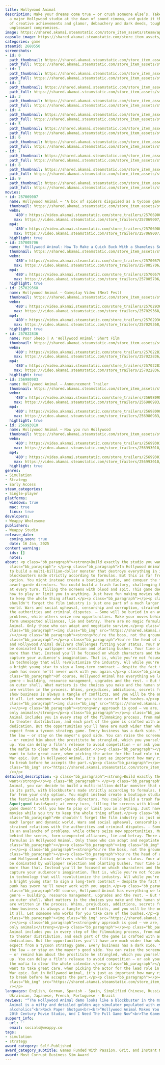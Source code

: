 ```yaml
---
title: Hollywood Animal
description: Make your dreams come true — or crush someone else’s. Take the helm of
  a major Hollywood studio at the dawn of sound cinema, and guide it through decades
  of creative achievements and glamor, debauchery and dark deeds, tough choices and
  unpleasant compromises.
image: https://shared.akamai.steamstatic.com/store_item_assets/steam/apps/2680550/header.jpg?t=1731173009
capsule_image: https://shared.akamai.steamstatic.com/store_item_assets/steam/apps/2680550/5d3a234b6dc60ef42cf1b87ed17533b8658b1fe3/capsule_231x87.jpg?t=1731173009
categories: game
steamid: 2680550
screenshots:
- id: 0
  path_thumbnail: https://shared.akamai.steamstatic.com/store_item_assets/steam/apps/2680550/ss_45b1cdafbbd4d5d3aaae544e6fe63be83e4d628f.600x338.jpg?t=1731173009
  path_full: https://shared.akamai.steamstatic.com/store_item_assets/steam/apps/2680550/ss_45b1cdafbbd4d5d3aaae544e6fe63be83e4d628f.1920x1080.jpg?t=1731173009
- id: 1
  path_thumbnail: https://shared.akamai.steamstatic.com/store_item_assets/steam/apps/2680550/ss_54f289835927c88730da826ca6521eacaacb1274.600x338.jpg?t=1731173009
  path_full: https://shared.akamai.steamstatic.com/store_item_assets/steam/apps/2680550/ss_54f289835927c88730da826ca6521eacaacb1274.1920x1080.jpg?t=1731173009
- id: 2
  path_thumbnail: https://shared.akamai.steamstatic.com/store_item_assets/steam/apps/2680550/ss_d5b03dfd9e01a60812c6297031815884421a9745.600x338.jpg?t=1731173009
  path_full: https://shared.akamai.steamstatic.com/store_item_assets/steam/apps/2680550/ss_d5b03dfd9e01a60812c6297031815884421a9745.1920x1080.jpg?t=1731173009
- id: 3
  path_thumbnail: https://shared.akamai.steamstatic.com/store_item_assets/steam/apps/2680550/ss_bc3ddf2429e8a102390d76ab38a6d8661256d557.600x338.jpg?t=1731173009
  path_full: https://shared.akamai.steamstatic.com/store_item_assets/steam/apps/2680550/ss_bc3ddf2429e8a102390d76ab38a6d8661256d557.1920x1080.jpg?t=1731173009
- id: 4
  path_thumbnail: https://shared.akamai.steamstatic.com/store_item_assets/steam/apps/2680550/ss_a57ba2663a64c9261ec23f54212e4610355eb334.600x338.jpg?t=1731173009
  path_full: https://shared.akamai.steamstatic.com/store_item_assets/steam/apps/2680550/ss_a57ba2663a64c9261ec23f54212e4610355eb334.1920x1080.jpg?t=1731173009
- id: 5
  path_thumbnail: https://shared.akamai.steamstatic.com/store_item_assets/steam/apps/2680550/ss_29edbeee60c930cd5d81a106139dc2d583f7ce58.600x338.jpg?t=1731173009
  path_full: https://shared.akamai.steamstatic.com/store_item_assets/steam/apps/2680550/ss_29edbeee60c930cd5d81a106139dc2d583f7ce58.1920x1080.jpg?t=1731173009
- id: 6
  path_thumbnail: https://shared.akamai.steamstatic.com/store_item_assets/steam/apps/2680550/ss_6a6ee31c60b00221ca300fc423ba65c79ffd9949.600x338.jpg?t=1731173009
  path_full: https://shared.akamai.steamstatic.com/store_item_assets/steam/apps/2680550/ss_6a6ee31c60b00221ca300fc423ba65c79ffd9949.1920x1080.jpg?t=1731173009
- id: 7
  path_thumbnail: https://shared.akamai.steamstatic.com/store_item_assets/steam/apps/2680550/ss_dfb68a24388d571db35448854064d69b15d54054.600x338.jpg?t=1731173009
  path_full: https://shared.akamai.steamstatic.com/store_item_assets/steam/apps/2680550/ss_dfb68a24388d571db35448854064d69b15d54054.1920x1080.jpg?t=1731173009
- id: 8
  path_thumbnail: https://shared.akamai.steamstatic.com/store_item_assets/steam/apps/2680550/ss_45c4e7b7ef85e21abb258764e3877b68f120801d.600x338.jpg?t=1731173009
  path_full: https://shared.akamai.steamstatic.com/store_item_assets/steam/apps/2680550/ss_45c4e7b7ef85e21abb258764e3877b68f120801d.1920x1080.jpg?t=1731173009
- id: 9
  path_thumbnail: https://shared.akamai.steamstatic.com/store_item_assets/steam/apps/2680550/ss_8a89e83012f45b21e04443d5d918205e7d571190.600x338.jpg?t=1731173009
  path_full: https://shared.akamai.steamstatic.com/store_item_assets/steam/apps/2680550/ss_8a89e83012f45b21e04443d5d918205e7d571190.1920x1080.jpg?t=1731173009
movies:
- id: 257069007
  name: Hollywood Animal — 'A box of spiders disguised as a tycoon game'
  thumbnail: https://shared.akamai.steamstatic.com/store_item_assets/steam/apps/257069007/74bce004a110b3e8b28eb602735f671c4b9926bb/movie_600x337.jpg?t=1730206675
  webm:
    '480': https://video.akamai.steamstatic.com/store_trailers/257069007/movie480_vp9.webm?t=1730206675
    max: https://video.akamai.steamstatic.com/store_trailers/257069007/movie_max_vp9.webm?t=1730206675
  mp4:
    '480': https://video.akamai.steamstatic.com/store_trailers/257069007/movie480.mp4?t=1730206675
    max: https://video.akamai.steamstatic.com/store_trailers/257069007/movie_max.mp4?t=1730206675
  highlight: true
- id: 257005706
  name: 'Hollywood Animal: How To Make a Quick Buck With a Shameless Sequel'
  thumbnail: https://shared.akamai.steamstatic.com/store_item_assets/steam/apps/257005706/movie.293x165.jpg?t=1709820050
  webm:
    '480': https://video.akamai.steamstatic.com/store_trailers/257005706/movie480_vp9.webm?t=1709820050
    max: https://video.akamai.steamstatic.com/store_trailers/257005706/movie_max_vp9.webm?t=1709820050
  mp4:
    '480': https://video.akamai.steamstatic.com/store_trailers/257005706/movie480.mp4?t=1709820050
    max: https://video.akamai.steamstatic.com/store_trailers/257005706/movie_max.mp4?t=1709820050
  highlight: true
- id: 257029368
  name: Hollywood Animal — Gameplay Video (Next Fest)
  thumbnail: https://shared.akamai.steamstatic.com/store_item_assets/steam/apps/257029368/movie.293x165.jpg?t=1717800155
  webm:
    '480': https://video.akamai.steamstatic.com/store_trailers/257029368/movie480_vp9.webm?t=1717800155
    max: https://video.akamai.steamstatic.com/store_trailers/257029368/movie_max_vp9.webm?t=1717800155
  mp4:
    '480': https://video.akamai.steamstatic.com/store_trailers/257029368/movie480.mp4?t=1717800155
    max: https://video.akamai.steamstatic.com/store_trailers/257029368/movie_max.mp4?t=1717800155
  highlight: true
- id: 257022836
  name: Poor Sheep | A 'Hollywood Animal' Short Film
  thumbnail: https://shared.akamai.steamstatic.com/store_item_assets/steam/apps/257022836/movie.293x165.jpg?t=1715691434
  webm:
    '480': https://video.akamai.steamstatic.com/store_trailers/257022836/movie480_vp9.webm?t=1715691434
    max: https://video.akamai.steamstatic.com/store_trailers/257022836/movie_max_vp9.webm?t=1715691434
  mp4:
    '480': https://video.akamai.steamstatic.com/store_trailers/257022836/movie480.mp4?t=1715691434
    max: https://video.akamai.steamstatic.com/store_trailers/257022836/movie_max.mp4?t=1715691434
  highlight: true
- id: 256980983
  name: Hollywood Animal — Announcement Trailer
  thumbnail: https://shared.akamai.steamstatic.com/store_item_assets/steam/apps/256980983/movie.293x165.jpg?t=1699534683
  webm:
    '480': https://video.akamai.steamstatic.com/store_trailers/256980983/movie480_vp9.webm?t=1699534683
    max: https://video.akamai.steamstatic.com/store_trailers/256980983/movie_max_vp9.webm?t=1699534683
  mp4:
    '480': https://video.akamai.steamstatic.com/store_trailers/256980983/movie480.mp4?t=1699534683
    max: https://video.akamai.steamstatic.com/store_trailers/256980983/movie_max.mp4?t=1699534683
  highlight: true
- id: 256993010
  name: Hollywood Animal — Now you run Hollywood
  thumbnail: https://shared.akamai.steamstatic.com/store_item_assets/steam/apps/256993010/movie.293x165.jpg?t=1704830089
  webm:
    '480': https://video.akamai.steamstatic.com/store_trailers/256993010/movie480_vp9.webm?t=1704830089
    max: https://video.akamai.steamstatic.com/store_trailers/256993010/movie_max_vp9.webm?t=1704830089
  mp4:
    '480': https://video.akamai.steamstatic.com/store_trailers/256993010/movie480.mp4?t=1704830089
    max: https://video.akamai.steamstatic.com/store_trailers/256993010/movie_max.mp4?t=1704830089
  highlight: true
genres:
- Simulation
- Strategy
- Early Access
steam_categories:
- Single-player
platforms:
  windows: true
  mac: true
  linux: true
developers:
- Weappy Wholesome
publishers:
- Weappy Studio
release_date:
  coming_soon: true
  date: 16 Jan, 2025
content_warning:
  ids: []
  notes:
about: <p class="bb_paragraph"><strong>Build exactly the studio you want</strong></p><p
  class="bb_paragraph"> </p><p class="bb_paragraph">In Hollywood Animal, you can decide
  to build a multi-billion-dollar monster that destroys everything in its path, with
  blockbusters made strictly according to formulas. But this is far from your only
  option. You might instead create a boutique studio, and conquer the festivals with
  avant-garde directors. You could build a trash factory, challenging &quot;good taste&quot;
  at every turn, filling the screens with blood and spit. This game doesn't tell you
  how to play or limit you in anything. Just have fun making movies while you try
  to keep the whole thing afloat.</p><p class="bb_paragraph"></p><p class="bb_paragraph">We
  shouldn't forget the film industry is just one part of a much larger and dynamic
  world. Wars and social upheaval, censorship and corruption, strained relations with
  the authorities and criminal disputes. — Some will be buried in an avalanche of
  problems, while others seize new opportunities. Make your moves behind the scenes,
  form unexpected alliances, lie and betray. There are no magic formulas in Hollywood
  Animal. Only those who can adapt and negotiate survive.</p><p class="bb_paragraph"></p><p
  class="bb_paragraph"><img class="bb_img" src="https://shared.akamai.steamstatic.com/store_item_assets/steam/apps/2680550/extras/HA_GIF1.gif?t=1731173009"
  /></p><p class="bb_paragraph"><strong>You're the boss, not the groundskeeper</strong></p><p
  class="bb_paragraph"></p><p class="bb_paragraph">You're the head of a movie studio,
  and Hollywood Animal delivers challenges fitting your status. Your attention won't
  be dominated by wallpaper selection and planting bushes. Your time is worth much
  more than that. Instead you'll be focused on which characters and themes really
  capture your audience's imagination. That is, while you're not focused on investing
  in technology that will revolutionize the industry. All while you're persuading
  a bright young star to sign a long-term contract — despite the fact the arrogant
  punk has sworn he'll never work with you again.</p><p class="bb_paragraph"></p><p
  class="bb_paragraph">Of course, Hollywood Animal has everything we love about the
  genre — building, resource management, upgrades and the rest. — But this is just
  an outer shell. What matters is the choices you make and the human stories that
  are written in the process. Whims, prejudices, addictions, secrets from the past...
  show business is always a tangle of conflicts, and you will be the one to unravel
  it all. Let someone who works for you take care of the bushes.</p><p class="bb_paragraph"></p><p
  class="bb_paragraph"><img class="bb_img" src="https://shared.akamai.steamstatic.com/store_item_assets/steam/apps/2680550/extras/HA_GIF2.gif?t=1731173009"
  /></p><p class="bb_paragraph"><strong>Any approach is good — we are, after all,
  only animals</strong></p><p class="bb_paragraph"></p><p class="bb_paragraph">Hollywood
  Animal includes you in every step of the filmmaking process, from making up plots
  to theater distribution, and each part of the game is crafted with artistry and
  dedication. But the opportunities you'll have are much wider than what you'd usually
  expect from a tycoon strategy game. Every business has a dark side. You can follow
  the law — or stay on the mayor's good side. You can raise the screenwriter's salary
  — or remind him about the prostitute he strangled, which you yourself had hushed
  up. You can delay a film's release to avoid competition — or ask your friends in
  the mafia to clear the whole calendar.</p><p class="bb_paragraph"></p><p class="bb_paragraph">You'll
  want to take great care, when picking the actor for the lead role in your Civil
  War epic. But in Hollywood Animal, it's just as important how many ribs you'll have
  to break before he accepts the part.</p><p class="bb_paragraph"></p><p class="bb_paragraph"><img
  class="bb_img" src="https://shared.akamai.steamstatic.com/store_item_assets/steam/apps/2680550/extras/HA_GIF3.gif?t=1731173009"
  /></p>
detailed_description: <p class="bb_paragraph"><strong>Build exactly the studio you
  want</strong></p><p class="bb_paragraph"> </p><p class="bb_paragraph">In Hollywood
  Animal, you can decide to build a multi-billion-dollar monster that destroys everything
  in its path, with blockbusters made strictly according to formulas. But this is
  far from your only option. You might instead create a boutique studio, and conquer
  the festivals with avant-garde directors. You could build a trash factory, challenging
  &quot;good taste&quot; at every turn, filling the screens with blood and spit. This
  game doesn't tell you how to play or limit you in anything. Just have fun making
  movies while you try to keep the whole thing afloat.</p><p class="bb_paragraph"></p><p
  class="bb_paragraph">We shouldn't forget the film industry is just one part of a
  much larger and dynamic world. Wars and social upheaval, censorship and corruption,
  strained relations with the authorities and criminal disputes. — Some will be buried
  in an avalanche of problems, while others seize new opportunities. Make your moves
  behind the scenes, form unexpected alliances, lie and betray. There are no magic
  formulas in Hollywood Animal. Only those who can adapt and negotiate survive.</p><p
  class="bb_paragraph"></p><p class="bb_paragraph"><img class="bb_img" src="https://shared.akamai.steamstatic.com/store_item_assets/steam/apps/2680550/extras/HA_GIF1.gif?t=1731173009"
  /></p><p class="bb_paragraph"><strong>You're the boss, not the groundskeeper</strong></p><p
  class="bb_paragraph"></p><p class="bb_paragraph">You're the head of a movie studio,
  and Hollywood Animal delivers challenges fitting your status. Your attention won't
  be dominated by wallpaper selection and planting bushes. Your time is worth much
  more than that. Instead you'll be focused on which characters and themes really
  capture your audience's imagination. That is, while you're not focused on investing
  in technology that will revolutionize the industry. All while you're persuading
  a bright young star to sign a long-term contract — despite the fact the arrogant
  punk has sworn he'll never work with you again.</p><p class="bb_paragraph"></p><p
  class="bb_paragraph">Of course, Hollywood Animal has everything we love about the
  genre — building, resource management, upgrades and the rest. — But this is just
  an outer shell. What matters is the choices you make and the human stories that
  are written in the process. Whims, prejudices, addictions, secrets from the past...
  show business is always a tangle of conflicts, and you will be the one to unravel
  it all. Let someone who works for you take care of the bushes.</p><p class="bb_paragraph"></p><p
  class="bb_paragraph"><img class="bb_img" src="https://shared.akamai.steamstatic.com/store_item_assets/steam/apps/2680550/extras/HA_GIF2.gif?t=1731173009"
  /></p><p class="bb_paragraph"><strong>Any approach is good — we are, after all,
  only animals</strong></p><p class="bb_paragraph"></p><p class="bb_paragraph">Hollywood
  Animal includes you in every step of the filmmaking process, from making up plots
  to theater distribution, and each part of the game is crafted with artistry and
  dedication. But the opportunities you'll have are much wider than what you'd usually
  expect from a tycoon strategy game. Every business has a dark side. You can follow
  the law — or stay on the mayor's good side. You can raise the screenwriter's salary
  — or remind him about the prostitute he strangled, which you yourself had hushed
  up. You can delay a film's release to avoid competition — or ask your friends in
  the mafia to clear the whole calendar.</p><p class="bb_paragraph"></p><p class="bb_paragraph">You'll
  want to take great care, when picking the actor for the lead role in your Civil
  War epic. But in Hollywood Animal, it's just as important how many ribs you'll have
  to break before he accepts the part.</p><p class="bb_paragraph"></p><p class="bb_paragraph"><img
  class="bb_img" src="https://shared.akamai.steamstatic.com/store_item_assets/steam/apps/2680550/extras/HA_GIF3.gif?t=1731173009"
  /></p>
languages: English, German, Spanish - Spain, Simplified Chinese, Russian, Belarusian,
  Ukrainian, Japanese, French, Portuguese - Brazil
reviews: "“The Hollywood Animal demo looks like a blockbuster in the making”<br>Destructoid<br><br>“Hollywood
  Animal is a nifty and detailed golden age simulator populated with eminently hireable
  alcoholics”<br>Rock Paper Shotgun<br><br>“Hollywood Animal Makes You God Of An Early
  20th Century Movie Studio, And I Need The Full Game Now”<br>The Gamer<br>"
support_info:
  url: ''
  email: socials@weappy.co
tags:
- simulation
- strategy
award_category: Self-Published
award_category_subtitle: Games Funded With Passion, Grit, and Instant Noodles
award: Most Corrupt Business Sim Award
---
```


